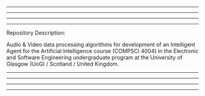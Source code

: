 ********************************************************************************************************
********************************************************************************************************
********************************************************************************************************
********************************************************************************************************

Repository Description:

  Audio & Video data processing algorithms for development of an Intelligent Agent for the Artificial
  Intelligence course (COMPSCI 4004) in the Electronic and Software Engineering undergraduate program 
  at the University of Glasgow (UoG) / Scotland / United Kingdom.
  
********************************************************************************************************
********************************************************************************************************
********************************************************************************************************
********************************************************************************************************
